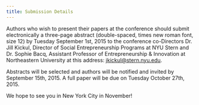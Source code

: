 ```yaml
---
title: Submission Details
---
```

Authors who wish to present their papers at the conference should submit electronically a three-page abstract (double-spaced, times new roman font, size 12) by Tuesday September 1st, 2015 to the conference co-Directors Dr. Jill Kickul, Director of Social Entrepreneurship Programs at NYU Stern and Dr. Sophie Bacq, Assistant Professor of Entrepreneurship & Innovation at Northeastern University at this address: jkickul@stern.nyu.edu.

Abstracts will be selected and authors will be notified and invited by September 15th, 2015. A full paper will be due on Tuesday October 27th, 2015.

We hope to see you in New York City in November!
